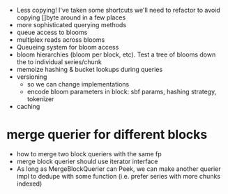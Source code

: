 * Less copying! I've taken some shortcuts we'll need to refactor to avoid copying []byte around in a few places
* more sophisticated querying methods
* queue access to blooms
* multiplex reads across blooms
* Queueing system for bloom access
* bloom hierarchies (bloom per block, etc). Test a tree of blooms down the to individual series/chunk
* memoize hashing & bucket lookups during queries
* versioning
  * so we can change implementations
  * encode bloom parameters in block: sbf params, hashing strategy, tokenizer
* caching


# merge querier for different blocks
* how to merge two block queriers with the same fp
*  merge block querier should use iterator interface
  * As long as MergeBlockQuerier can Peek, we can make another querier impl to dedupe with some function (i.e. prefer series with more chunks indexed)